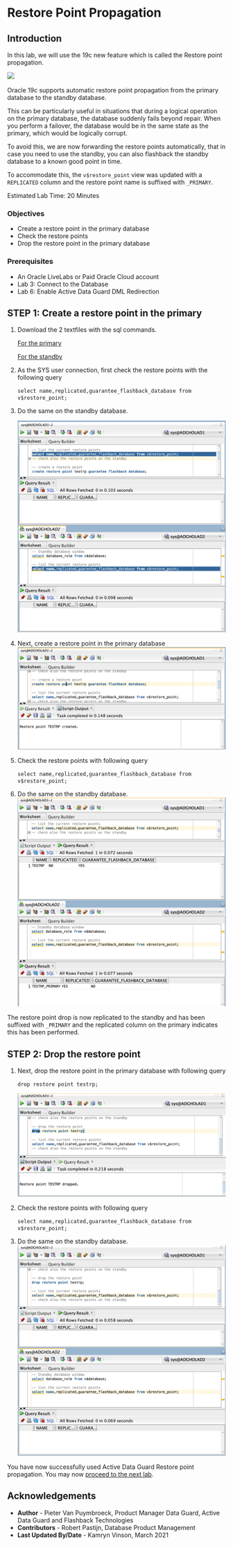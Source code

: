 # Restore Point Propagation

## Introduction
In this lab, we will use the 19c new feature which is called the Restore point propagation.

![](./images/01-dg-primary-restore-point-propagation.gif)

Oracle 19c supports automatic restore point propagation from the primary database to the standby database.

This can be particularly useful in situations that during a logical operation on the primary database, the database suddenly fails beyond repair. When you perform a failover, the database would be in the same state as the primary, which would be logically corrupt. 

To avoid this, we are now forwarding the restore points automatically, that in case you need to use the standby, you can also flashback the standby database to a known good point in time.

To accommodate this, the `v$restore_point` view was updated with a `REPLICATED` column and the restore point name is suffixed with `_PRIMARY`.

Estimated Lab Time: 20 Minutes

### Objectives
- Create a restore point in the primary database
- Check the restore points
- Drop the restore point in the primary database

### Prerequisites
- An Oracle LiveLabs or Paid Oracle Cloud account
- Lab 3: Connect to the Database
- Lab 6: Enable Active Data Guard DML Redirection

## **STEP 1**: Create a restore point in the primary

1. Download the 2 textfiles with the sql commands.

    [For the primary
    ](./images/primary.txt)

    [For the standby
    ](./images/standby.txt)

2. As the SYS user connection, first check the restore points with the following query

    ````
    select name,replicated,guarantee_flashback_database from v$restore_point;
    ````

3. Do the same on the standby database.

    ![](./images/rp01.png)

4. Next, create a restore point in the primary database
    ![](./images/rp02.png)

5. Check the restore points with following query

    ````
    select name,replicated,guarantee_flashback_database from v$restore_point;
    ````

6. Do the same on the standby database.
    ![](./images/rp03.png)

The restore point drop is now replicated to the standby and has been suffixed with `_PRIMARY` and the replicated column on the primary indicates this has been performed.

## **STEP 2**: Drop the restore point

1. Next, drop the restore point in the primary database with following query 
    ````
    drop restore point testrp;
    ````

    ![](./images/rp04.png)

2. Check the restore points with following query

    ````
    select name,replicated,guarantee_flashback_database from v$restore_point;
    ````

3. Do the same on the standby database.
    ![](./images/rp05.png)

You have now successfully used Active Data Guard Restore point propagation. You may now [proceed to the next lab](#next).


## Acknowledgements

- **Author** - Pieter Van Puymbroeck, Product Manager Data Guard, Active Data Guard and Flashback Technologies
- **Contributors** - Robert Pastijn, Database Product Management
- **Last Updated By/Date** -  Kamryn Vinson, March 2021